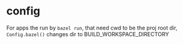 # config

For apps the run by `bazel run`, that need cwd to be the proj root
dir, `Config.bazel()` changes dir to BUILD_WORKSPACE_DIRECTORY
